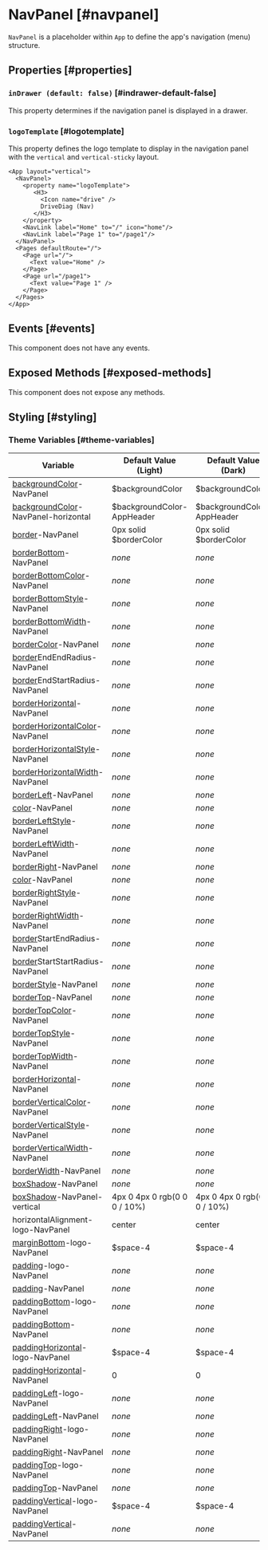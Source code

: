 # NavPanel [#navpanel]

`NavPanel` is a placeholder within `App` to define the app's navigation (menu) structure.

## Properties [#properties]

### `inDrawer (default: false)` [#indrawer-default-false]

This property determines if the navigation panel is displayed in a drawer.

### `logoTemplate` [#logotemplate]

This property defines the logo template to display in the navigation panel with the `vertical` and `vertical-sticky` layout.

```xmlui-pg copy {3-8} display name="Example: logoTemplate" height={250}
<App layout="vertical">
  <NavPanel>
    <property name="logoTemplate">
       <H3>
         <Icon name="drive" />
         DriveDiag (Nav)
       </H3>
    </property>
    <NavLink label="Home" to="/" icon="home"/>
    <NavLink label="Page 1" to="/page1"/>
  </NavPanel>
  <Pages defaultRoute="/">
    <Page url="/">
      <Text value="Home" />
    </Page>
    <Page url="/page1">
      <Text value="Page 1" />
    </Page>
  </Pages>
</App>
```

## Events [#events]

This component does not have any events.

## Exposed Methods [#exposed-methods]

This component does not expose any methods.

## Styling [#styling]

### Theme Variables [#theme-variables]

| Variable | Default Value (Light) | Default Value (Dark) |
| --- | --- | --- |
| [backgroundColor](../styles-and-themes/common-units/#color)-NavPanel | $backgroundColor | $backgroundColor |
| [backgroundColor](../styles-and-themes/common-units/#color)-NavPanel-horizontal | $backgroundColor-AppHeader | $backgroundColor-AppHeader |
| [border](../styles-and-themes/common-units/#border)-NavPanel | 0px solid $borderColor | 0px solid $borderColor |
| [borderBottom](../styles-and-themes/common-units/#border)-NavPanel | *none* | *none* |
| [borderBottomColor](../styles-and-themes/common-units/#color)-NavPanel | *none* | *none* |
| [borderBottomStyle](../styles-and-themes/common-units/#border-style)-NavPanel | *none* | *none* |
| [borderBottomWidth](../styles-and-themes/common-units/#size)-NavPanel | *none* | *none* |
| [borderColor](../styles-and-themes/common-units/#color)-NavPanel | *none* | *none* |
| [border](../styles-and-themes/common-units/#border)EndEndRadius-NavPanel | *none* | *none* |
| [border](../styles-and-themes/common-units/#border)EndStartRadius-NavPanel | *none* | *none* |
| [borderHorizontal](../styles-and-themes/common-units/#border)-NavPanel | *none* | *none* |
| [borderHorizontalColor](../styles-and-themes/common-units/#color)-NavPanel | *none* | *none* |
| [borderHorizontalStyle](../styles-and-themes/common-units/#border-style)-NavPanel | *none* | *none* |
| [borderHorizontalWidth](../styles-and-themes/common-units/#size)-NavPanel | *none* | *none* |
| [borderLeft](../styles-and-themes/common-units/#border)-NavPanel | *none* | *none* |
| [color](../styles-and-themes/common-units/#color)-NavPanel | *none* | *none* |
| [borderLeftStyle](../styles-and-themes/common-units/#border-style)-NavPanel | *none* | *none* |
| [borderLeftWidth](../styles-and-themes/common-units/#size)-NavPanel | *none* | *none* |
| [borderRight](../styles-and-themes/common-units/#border)-NavPanel | *none* | *none* |
| [color](../styles-and-themes/common-units/#color)-NavPanel | *none* | *none* |
| [borderRightStyle](../styles-and-themes/common-units/#border-style)-NavPanel | *none* | *none* |
| [borderRightWidth](../styles-and-themes/common-units/#size)-NavPanel | *none* | *none* |
| [border](../styles-and-themes/common-units/#border)StartEndRadius-NavPanel | *none* | *none* |
| [border](../styles-and-themes/common-units/#border)StartStartRadius-NavPanel | *none* | *none* |
| [borderStyle](../styles-and-themes/common-units/#border-style)-NavPanel | *none* | *none* |
| [borderTop](../styles-and-themes/common-units/#border)-NavPanel | *none* | *none* |
| [borderTopColor](../styles-and-themes/common-units/#color)-NavPanel | *none* | *none* |
| [borderTopStyle](../styles-and-themes/common-units/#border-style)-NavPanel | *none* | *none* |
| [borderTopWidth](../styles-and-themes/common-units/#size)-NavPanel | *none* | *none* |
| [borderHorizontal](../styles-and-themes/common-units/#border)-NavPanel | *none* | *none* |
| [borderVerticalColor](../styles-and-themes/common-units/#color)-NavPanel | *none* | *none* |
| [borderVerticalStyle](../styles-and-themes/common-units/#border-style)-NavPanel | *none* | *none* |
| [borderVerticalWidth](../styles-and-themes/common-units/#size)-NavPanel | *none* | *none* |
| [borderWidth](../styles-and-themes/common-units/#size)-NavPanel | *none* | *none* |
| [boxShadow](../styles-and-themes/common-units/#boxShadow)-NavPanel | *none* | *none* |
| [boxShadow](../styles-and-themes/common-units/#boxShadow)-NavPanel-vertical | 4px 0 4px 0 rgb(0 0 0 / 10%) | 4px 0 4px 0 rgb(0 0 0 / 10%) |
| horizontalAlignment-logo-NavPanel | center | center |
| [marginBottom](../styles-and-themes/common-units/#size)-logo-NavPanel | $space-4 | $space-4 |
| [padding](../styles-and-themes/common-units/#size)-logo-NavPanel | *none* | *none* |
| [padding](../styles-and-themes/common-units/#size)-NavPanel | *none* | *none* |
| [paddingBottom](../styles-and-themes/common-units/#size)-logo-NavPanel | *none* | *none* |
| [paddingBottom](../styles-and-themes/common-units/#size)-NavPanel | *none* | *none* |
| [paddingHorizontal](../styles-and-themes/common-units/#size)-logo-NavPanel | $space-4 | $space-4 |
| [paddingHorizontal](../styles-and-themes/common-units/#size)-NavPanel | 0 | 0 |
| [paddingLeft](../styles-and-themes/common-units/#size)-logo-NavPanel | *none* | *none* |
| [paddingLeft](../styles-and-themes/common-units/#size)-NavPanel | *none* | *none* |
| [paddingRight](../styles-and-themes/common-units/#size)-logo-NavPanel | *none* | *none* |
| [paddingRight](../styles-and-themes/common-units/#size)-NavPanel | *none* | *none* |
| [paddingTop](../styles-and-themes/common-units/#size)-logo-NavPanel | *none* | *none* |
| [paddingTop](../styles-and-themes/common-units/#size)-NavPanel | *none* | *none* |
| [paddingVertical](../styles-and-themes/common-units/#size)-logo-NavPanel | $space-4 | $space-4 |
| [paddingVertical](../styles-and-themes/common-units/#size)-NavPanel | *none* | *none* |
